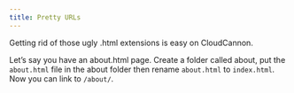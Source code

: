 ```yaml
---
title: Pretty URLs
---
```


Getting rid of those ugly .html extensions is easy on CloudCannon.

Let’s say you have an about.html page. Create a folder called about, put the `about.html` file in the about folder then rename `about.html` to `index.html`. Now you can link to `/about/`. </p>
